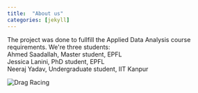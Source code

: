 ```yaml
---
title:  "About us"
categories: [jekyll]
---
```

The project was done to fullfill the Applied Data Analysis course requirements.
We're three students:  
Ahmed Saadallah, Master student, EPFL  
Jessica Lanini, PhD student, EPFL  
Neeraj Yadav, Undergraduate student, IIT Kanpur



![Drag Racing](/jekyll-uno/images/troll.png)
